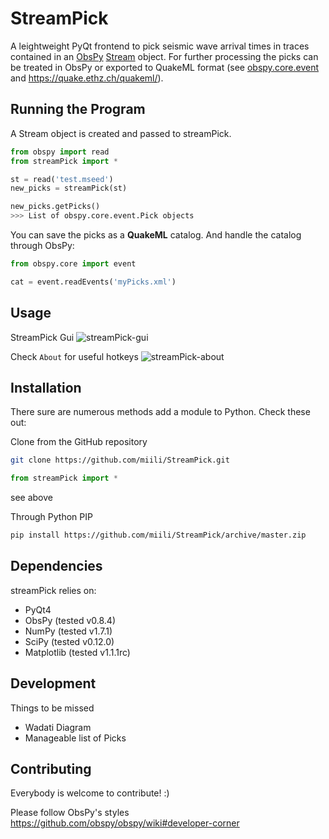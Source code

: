 StreamPick
==========

A leightweight PyQt frontend to pick seismic wave arrival times in traces contained in an [ObsPy](http://www.obspy.org) [Stream](http://docs.obspy.org/master/packages/autogen/obspy.core.stream.Stream.html#obspy.core.stream.Stream) object. For further processing the picks can be treated in ObsPy or exported to QuakeML format (see [obspy.core.event](http://docs.obspy.org/master/packages/autogen/obspy.core.event.html) and https://quake.ethz.ch/quakeml/).

Running the Program
-------------------
A Stream object is created and passed to streamPick.

```python
from obspy import read
from streamPick import *

st = read('test.mseed')
new_picks = streamPick(st)

new_picks.getPicks()
>>> List of obspy.core.event.Pick objects
```

You can save the picks as a **QuakeML** catalog. And handle the catalog through ObsPy:

```python
from obspy.core import event

cat = event.readEvents('myPicks.xml')
```

Usage
-----
StreamPick Gui
![streamPick-gui](https://raw.github.com/miili/StreamPick/master/img/streamPick-gui.png)

Check ``About`` for useful hotkeys
![streamPick-about](https://raw.github.com/miili/StreamPick/master/img/streamPick-about.png)

Installation
------------

There sure are numerous methods add a module to Python. Check these out:

Clone from the GitHub repository

```bash
git clone https://github.com/miili/StreamPick.git
```

```python
from streamPick import *
```
see above

Through Python PIP

```bash
pip install https://github.com/miili/StreamPick/archive/master.zip
```

Dependencies
------------
streamPick relies on:

* PyQt4
* ObsPy (tested v0.8.4)
* NumPy (tested v1.7.1)
* SciPy (tested v0.12.0)
* Matplotlib (tested v1.1.1rc)


Development
-----------

Things to be missed

- Wadati Diagram
- Manageable list of Picks


Contributing
------------
Everybody is welcome to contribute! :)

Please follow ObsPy's styles https://github.com/obspy/obspy/wiki#developer-corner 
